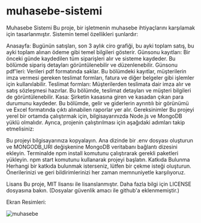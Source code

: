 # muhasebe-sistemi
Muhasebe Sistemi
Bu proje, bir işletmenin muhasebe ihtiyaçlarını karşılamak için tasarlanmıştır. Sistemin temel özellikleri şunlardır:

Anasayfa: Bugünün satışları, son 3 aylık ciro grafiği, bu ayki toplam satış, bu ayki toplam alınan ödeme gibi temel bilgileri gösterir.
Günsonu kayıtları: Bir önceki günde kaydedilen tüm siparişleri alır ve sisteme kaydeder. Bu bölümde sipariş detayları görüntülenebilir ve düzenlenebilir.
Günsonu pdf'leri: Verileri pdf formatında saklar. Bu bölümdeki kayıtlar, müşterilerin imza vermesi gereken teslimat formları, fatura ve diğer belgeler gibi işlemler için kullanılabilir.
Teslimat formları: Müşterilerden teslimata dair imza alır ve satış sözleşmesi hazırlar. Bu bölümde, teslimat detayları ve müşteri bilgileri de görüntülenebilir.
Kasa: Şirketin kasasına giren ve kasadan çıkan para durumunu kaydeder. Bu bölümde, gelir ve giderlerin ayrıntılı bir görünümü ve Excel formatında çıktı alınabilen raporlar yer alır.
Gereksinimler
Bu projeyi yerel bir ortamda çalıştırmak için, bilgisayarınızda Node.js ve MongoDB yüklü olmalıdır. Ayrıca, projenin çalıştırılması için aşağıdaki adımları takip etmelisiniz:

Bu projeyi bilgisayarınıza kopyalayın.
Ana dizinde bir .env dosyası oluşturun ve MONGODB_URI değişkenine MongoDB veritabanı bağlantı dizesini ekleyin.
Terminalde npm install komutunu çalıştırarak gerekli paketleri yükleyin.
npm start komutunu kullanarak projeyi başlatın.
Katkıda Bulunma
Herhangi bir katkıda bulunmak isterseniz, lütfen bir çekme isteği oluşturun. Önerilerinizi ve geri bildirimlerinizi her zaman memnuniyetle karşılıyoruz.

Lisans
Bu proje, MIT lisansı ile lisanslanmıştır. Daha fazla bilgi için LICENSE dosyasına bakın.
(Dosyalar güvenlik amacı ile github'a eklenmemiştir.)

Ekran Resimleri:

![muhasebe](https://user-images.githubusercontent.com/83727951/234595497-e7799879-3c00-4273-a55a-66d43dc11c81.png)
